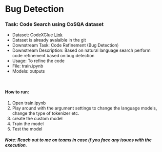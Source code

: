 # Bug Detection

### Task: Code Search using CoSQA dataset

- Dataset: CodeXGlue [Link](https://github.com/microsoft/CodeXGLUE/tree/main/Code-Code/code-refinement/data)
- Dataset is already avalaible in the git
- Downstream Task: Code Refinement (Bug Detection)
- Downstream Description: Based on natural language search perform code refinement based on bug detection
- Usage: To refine the code
- File: train.ipynb
- Models: outputs
 
<br/>

#### How to run:
1. Open train.ipynb
2. Play around with the argument settings to change the language models, change the type of tokenizer etc.
3. create the custom model
4. Train the model
5. Test the model

##### Note: Reach out to me on teams in case if you face any issues with the execution.

